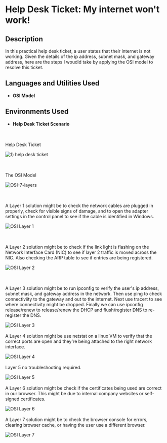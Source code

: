 # Help Desk Ticket: My internet won't work!

<h2>Description</h2>
In this practical help desk ticket, a user states that their internet is not working. Given the details of the ip address, subnet mask, and gateway address, here are the steps I woudld take by applying the OSI model to resolve this ticket.
<br />


<h2>Languages and Utilities Used</h2>

- <b>OSI Model</b> 

<h2>Environments Used </h2>

- <b>Help Desk Ticket Scenario</b> 

<br />
<br />
Help Desk Ticket 

![1) help desk ticket](https://github.com/user-attachments/assets/52f238e2-ad4c-468b-aa72-e57df9893e0d)

<br />
<br />
The OSI Model

![OSI-7-layers](https://github.com/user-attachments/assets/e18f8980-a3de-465b-878f-ce9fbfd006dc)

<br />
<br />
A Layer 1 solution might be to check the network cables are plugged in properly, check for visible signs of damage, and to open the adapter settings in the control panel to see if the cable is identified in Windows. 

![OSI Layer 1](https://github.com/user-attachments/assets/64e8c737-bed4-4472-b1a0-9d2763bbab5e)

<br />
<br />
A Layer 2 solution might be to check if the link light is flashing on the Network Interface Card (NIC) to see if layer 2 traffic is moved across the NIC. Also checking the ARP table to see if entries are being registered. 

![OSI Layer 2](https://github.com/user-attachments/assets/6d074778-0aed-4a72-8f50-fa335b7b2468)

<br />
<br />
A Layer 3 solution might be to run ipconfig to verify the user's ip address, subnet mask, and gateway address in the network. 
Then use ping to check connectiviity to the gateway and out to the internet. 
Next use tracert to see where connectivity might be dropped.
Finally we can use ipconfig release/renew to release/renew the DHCP and flush/register DNS to re-register the DNS.

![OSI Layer 3](https://github.com/user-attachments/assets/9298a0a6-cf6f-4e62-b504-9e98c94de178)
<br />
<br />
A Layer 4 solution might be use netstat on a linux VM to verify that the correct ports are open and they're being attached to the right network interface.

![OSI Layer 4](https://github.com/user-attachments/assets/fa1e5ec8-19cd-4fa8-bf3b-bb909d9c86fa)
<br />
<br />
Layer 5 no troubleshooting required.

![OSI Layer 5](https://github.com/user-attachments/assets/b1015e2f-0d80-495e-9c9d-24b4c3ced6d6)
<br />
<br />
A Layer 6 solution might be check if the certificates being used are correct in our browser. This might be due to internal company websites or self-signed certificates. 

![OSI Layer 6](https://github.com/user-attachments/assets/773d2a03-ca7a-42d6-a879-2ad86903e683)
<br />
<br />
A Layer 7 solution might be to check the browser console for errors, clearing browser cache, or having the user use a different browser. 

![OSI Layer 7](https://github.com/user-attachments/assets/aad9a38f-5f48-465f-92ff-9994e05ece03)<br />
<br />
